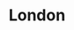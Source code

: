 ---
title: London
description: About the city of London
image:

# Badge style
style:
    background: "#CF8E63"
    color: "#fff"
---